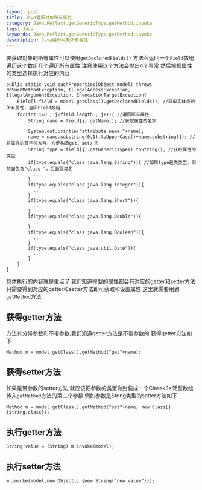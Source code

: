 ```yaml
---
layout: post
title: Java遍历对象所有属性
category: Java,Reflect,getGenericType,getMethod,invoke
tags: Java
keywords: Java,Reflect,getGenericType,getMethod,invoke
description: Java遍历对象所有属性
---
```


要获取对象的所有属性可以使用`getDeclaredFields()`
方法会返回一个`Field`数组
遍历这个数组几个遍历所有属性
注意使用这个方法会抛出4个异常
然后根据属性的类型选择执行对应的内容

    public static void eachProperties(Object model) throws NoSuchMethodException, IllegalAccessException, IllegalArgumentException, InvocationTargetException{
        Field[] field = model.getClass().getDeclaredFields(); //获取实体类的所有属性，返回Field数组
        for(int j=0 ; j<field.length ; j++){ //遍历所有属性
            String name = field[j].getName(); //获取属性的名字

            System.out.println("attribute name:"+name);
            name = name.substring(0,1).toUpperCase()+name.substring(1); //将属性的首字符大写，方便构造get，set方法
            String type = field[j].getGenericType().toString(); //获取属性的类型
            if(type.equals("class java.lang.String")){ //如果type是类类型，则前面包含"class "，后面跟类名
              ...
            }
            if(type.equals("class java.lang.Integer")){
              ...
            }
            if(type.equals("class java.lang.Short")){
              ...
            }
            if(type.equals("class java.lang.Double")){
              ...
            }
            if(type.equals("class java.lang.Boolean")){
              ...
            }
            if(type.equals("class java.util.Date")){
              ...
            }
        }
    }

具体执行的内容就是重点了
我们知道模型的属性都会有对应的getter和setter方法
只需要得到对应的getter和setter方法即可获取和设置属性
这里就需要用到`getMethod`方法

## 获得getter方法
方法有分带参数和不带参数,我们知道getter方法是不带参数的
获得getter方法如下

    Method m = model.getClass().getMethod("get"+name);

## 获得setter方法
如果是带参数的setter方法,就应该把参数的类型做封装成一个Class<?>泛型数组传入`getMethod`方法的第二个参数
例如参数是String类型的setter方法如下

    Method m = model.getClass().getMethod("set"+name, new Class[] {String.class});

## 执行getter方法

    String value = (String) m.invoke(model);

## 执行setter方法

    m.invoke(model,new Object[] {new String("new value")});

